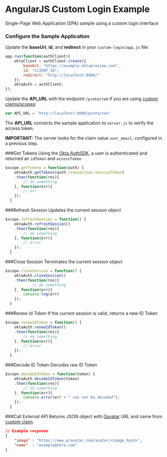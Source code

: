 # AngularJS Custom Login Example
Single-Page Web Application (SPA) sample using a custom login interface

### Configure the Sample Application
Update the **baseUrl**, **id**, and **redirect** in your `custom-login/app.js` file:
```javascript
app.run(function(authClient){
	oktaClient = authClient.create({
		baseUrl: "https://example.oktapreview.com",
		id: "CLIENT_ID",
		redirect: "http://localhost:8080/"
	});
	oktaAuth = authClient;
});
```

Update the **API_URL** with the endpoint `/protected` if you are using [custom claims/scopes](http://openid.net/specs/openid-connect-core-1_0.html#AdditionalClaims):
```javascript
var API_URL = 'http://localhost:9000/protected'
```
The **API_URL** connects the sample application to `server.js` to verify the access token.

**IMPORTANT:** The server looks for the claim value `user_email`, configured in a previous step.

###Get Tokens
Using the [Okta AuthSDK](http://developer.okta.com/docs/guides/okta_auth_sdk), a user is authenticated and returned an `idToken` and `accessToken`.

```javascript
$scope.getTokens = function(auth) {
	oktaAuth.getTokens(auth.transaction.sessionToken)
	.then(function(res){
		// do something
	}, function(err){
		// err
	});
  }
```
###Refresh Session
Updates the current session object

```javascript
$scope.refreshSession = function() {
	oktaAuth.refreshSession()
	.then(function(res){
		// do something
	}, function(err){
		// error
	});
  }
```

###Close Session
Terminates the current session object

```javascript
$scope.closeSession = function() {
	oktaAuth.closeSession()
	.then(function(res){
			// do something
	}, function(err){
	  	console.log(err)
	});
  }
```

###Renew Id Token
If the current session is valid, returns a new ID Token

```javascript
$scope.renewIdToken = function() {
    oktaAuth.renewIdToken()
	.then(function(res){
		// do something
	}, function(err){
		// error
	});
  }
```

###Decode ID Token
Decodes raw ID Token

```javascript
$scope.decodeIdToken = function(token) {
	oktaAuth.decodeIdToken(token)
	.then(function(res){
	  	// do something
	}, function(err){
	  	console.error(err + " can not be decoded");
	});
  }

```

###Call External API
Returns JSON object with [Gavatar](https://en.gravatar.com/site/implement/) URL and name from [custom claim](http://openid.net/specs/openid-connect-core-1_0.html#AdditionalClaims).
```json
// Example response
{
	"image" : "https://www.gravatar.com/avatar/<image_hash>",
	"name" 	: "example@okta.com"
}
```



